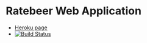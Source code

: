 # Ratebeer Web Application

* [Heroku page](http://rate-a-beer.herokuapp.com)
* [![Build Status](https://travis-ci.org/lesktimo/ratebeer.png)](https://travis-ci.org/lesktimo/ratebeer)